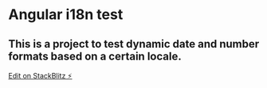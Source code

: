 # Angular i18n test

## This is a project to test dynamic date and number formats based on a certain locale.

[Edit on StackBlitz ⚡️](https://stackblitz.com/edit/angular-zs6swz)